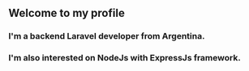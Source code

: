 ## Welcome to my profile
### I'm a backend **Laravel** developer from Argentina.
### I'm also interested on NodeJs with ExpressJs framework.


